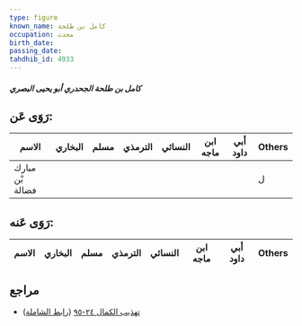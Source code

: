 ```yaml
---
type: figure
known_name: كامل بن طلحة
occupation: محدث
birth_date:
passing_date:
tahdhib_id: 4933
---
```

##### كامل بن طلحة الجحدري أبو يحيى البصري

## رَوَى عَن:
| الاسم           | البخاري | مسلم | الترمذي | النسائي | ابن ماجه | أبي داود | Others |
| --------------- | ------- | ---- | ------- | ------- | -------- | -------- | ------ |
| مبارك بْن فضالة |         |      |         |         |          |          | ل      |
## رَوَى عَنه:
| الاسم | البخاري | مسلم | الترمذي | النسائي | ابن ماجه | أبي داود | Others |
| ----- | ------- | ---- | ------- | ------- | -------- | -------- | ------ |
## مراجع
- [تهذيب الكمال ٢٤-٩٥](obsidian://open?vault=Tahdhib-al-Kamal&file=Figures/٤٩٣٣-كامل%20بن%20طلحة%20الجحدري%20أبو%20يحيى%20البصري) ([رابط الشاملة](https://shamela.ws/book/3722/12607))